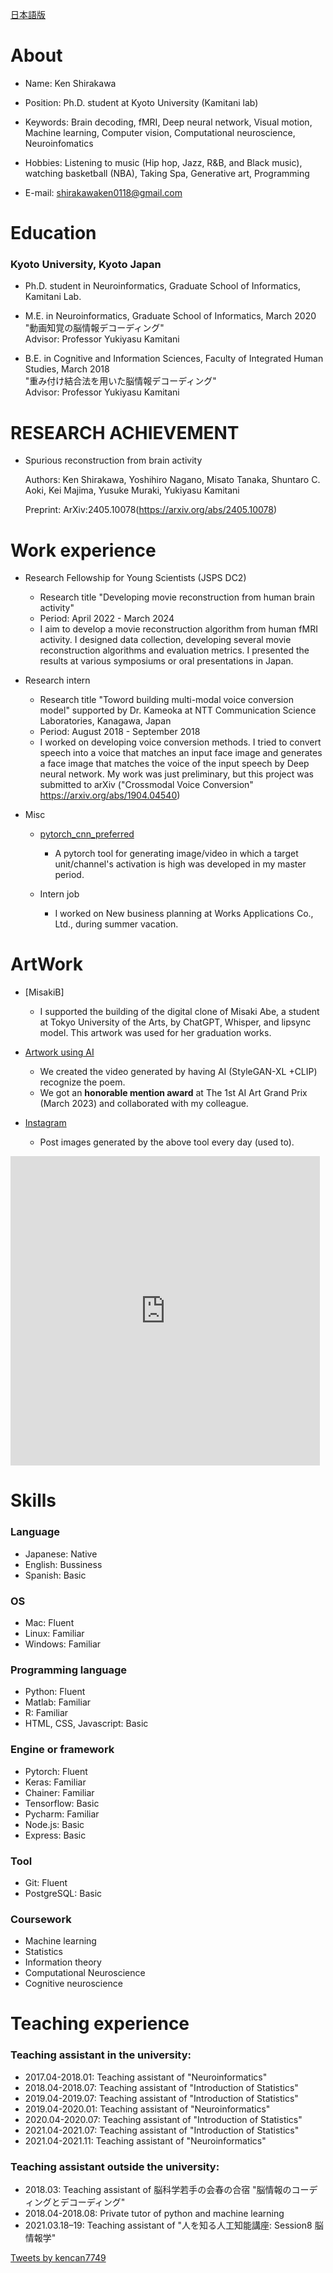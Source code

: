 
[日本語版](./japanese/index.md)

# About
- Name: Ken Shirakawa 
- Position: Ph.D. student at Kyoto University (Kamitani lab)<br>
- Keywords: Brain decoding, fMRI, Deep neural network, Visual motion, Machine learning, Computer vision, Computational neuroscience, Neuroinfomatics<br>
- Hobbies: Listening to music (Hip hop, Jazz, R&B, and Black music), watching basketball (NBA), Taking Spa, Generative art, Programming <br>

- E-mail: shirakawaken0118@gmail.com <br>

# Education
### Kyoto University, Kyoto Japan

- Ph.D. student in Neuroinformatics, Graduate School of Informatics, Kamitani Lab.

- M.E. in Neuroinformatics, Graduate School of Informatics, March 2020<br>
"動画知覚の脳情報デコーディング" <br>
Advisor: Professor Yukiyasu Kamitani

- B.E. in Cognitive and Information Sciences, Faculty of Integrated Human Studies, March 2018<br>
"重み付け結合法を用いた脳情報デコーディング" <br>
Advisor: Professor Yukiyasu Kamitani

# RESEARCH ACHIEVEMENT
- Spurious reconstruction from brain activity

  Authors: Ken Shirakawa, Yoshihiro Nagano, Misato Tanaka, Shuntaro C. Aoki, Kei Majima, Yusuke Muraki, Yukiyasu Kamitani

  Preprint: ArXiv:2405.10078(https://arxiv.org/abs/2405.10078)

# Work experience
- Research Fellowship for Young Scientists (JSPS DC2)
  - Research title "Developing movie reconstruction from human brain activity"
  - Period: April 2022 - March 2024
  - I aim to develop a movie reconstruction algorithm from human fMRI activity. I designed data collection, developing several movie reconstruction algorithms and evaluation metrics. I presented the results at various symposiums or oral presentations in Japan.

  
- Research intern
  - Research title "Toword building multi-modal voice conversion model" supported by Dr. Kameoka at  NTT Communication Science Laboratories, Kanagawa, Japan
  - Period: August 2018 - September 2018 
  - I worked on developing voice conversion methods. I tried to convert speech into a voice that matches an input face image and generates a face image that matches the voice of the input speech by Deep neural network. My work was just preliminary, but this project was submitted to arXiv ("Crossmodal Voice Conversion" https://arxiv.org/abs/1904.04540)

- Misc
  - [pytorch_cnn_preferred](https://github.com/kencan7749/pytorch_cnn_preferred)
    - A pytorch tool for generating image/video in which a target unit/channel's activation is high was developed in my master period.

  - Intern job
    - I worked on New business planning at Works Applications Co., Ltd., during summer vacation.

# ArtWork

- [MisakiB]
  - I supported the building of the digital clone of Misaki Abe, a student at Tokyo University of the Arts, by ChatGPT, Whisper, and lipsync model. This artwork was used for her graduation works.

- [Artwork using AI](https://www.youtube.com/watch?v=Z8B77w6wPa8&t=157s)
  - We created the video generated by having AI (StyleGAN-XL +CLIP) recognize the poem.
  - We got an **honorable mention award** at The 1st AI Art Grand Prix (March 2023) and collaborated with my colleague.

- [Instagram](https://www.instagram.com/k__shirakawa/)
  - Post images generated by the above tool every day (used to).
<!-- SnapWidget -->
<iframe src="https://snapwidget.com/embed/1015653" class="snapwidget-widget" allowtransparency="true" frameborder="0" scrolling="no" style="border:none; overflow:hidden;  width:495px; height:495px"></iframe>


# Skills 
### Language
- Japanese: Native
- English:  Bussiness
- Spanish:  Basic

### OS
- Mac: Fluent
- Linux: Familiar
- Windows: Familiar

### Programming language
- Python: Fluent
- Matlab: Familiar
- R: Familiar
- HTML, CSS, Javascript: Basic

### Engine or framework
- Pytorch: Fluent
- Keras: Familiar
- Chainer: Familiar
- Tensorflow: Basic
- Pycharm: Familiar
- Node.js: Basic
- Express: Basic

### Tool
- Git: Fluent
- PostgreSQL: Basic

### Coursework
- Machine learning
- Statistics
- Information theory
- Computational Neuroscience
- Cognitive neuroscience


# Teaching experience

### Teaching assistant in the university:
- 2017.04-2018.01: Teaching assistant of "Neuroinformatics"
- 2018.04-2018.07: Teaching assistant of "Introduction of Statistics"
- 2019.04-2019.07: Teaching assistant of "Introduction of Statistics"
- 2019.04-2020.01: Teaching assistant of "Neuroinformatics"
- 2020.04-2020.07: Teaching assistant of "Introduction of Statistics"
- 2021.04-2021.07: Teaching assistant of "Introduction of Statistics"
- 2021.04-2021.11: Teaching assistant of "Neuroinformatics"


### Teaching assistant outside the university:
- 2018.03: Teaching assistant of 脳科学若手の会春の合宿 "脳情報のコーディングとデコーディング"
- 2018.04-2018.08: Private tutor of python and machine learning
- 2021.03.18–19: Teaching assistant of "人を知る人工知能講座: Session8 脳情報学"


<a class="twitter-timeline" data-width="400" data-height="600" href="https://twitter.com/kencan7749?ref_src=twsrc%5Etfw">Tweets by kencan7749</a> <script async src="https://platform.twitter.com/widgets.js" charset="utf-8"></script>

